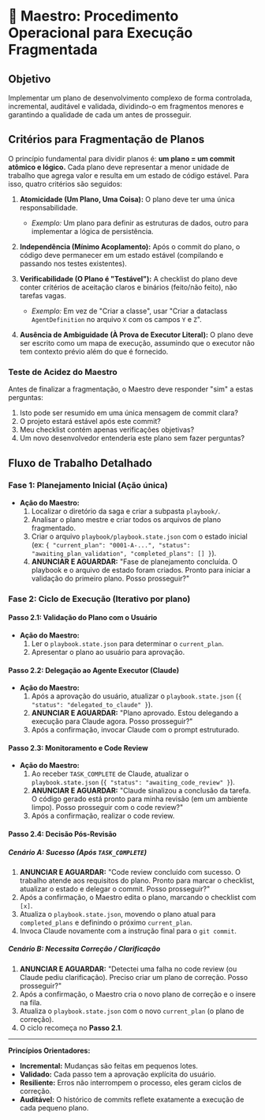 # 📜 Maestro: Procedimento Operacional para Execução Fragmentada

## Objetivo

Implementar um plano de desenvolvimento complexo de forma controlada, incremental, auditável e validada, dividindo-o em fragmentos menores e garantindo a qualidade de cada um antes de prosseguir.

## Critérios para Fragmentação de Planos

O princípio fundamental para dividir planos é: **um plano = um commit atômico e lógico.** Cada plano deve representar a menor unidade de trabalho que agrega valor e resulta em um estado de código estável. Para isso, quatro critérios são seguidos:

1.  **Atomicidade (Um Plano, Uma Coisa):** O plano deve ter uma única responsabilidade.
    *   *Exemplo:* Um plano para definir as estruturas de dados, outro para implementar a lógica de persistência.

2.  **Independência (Mínimo Acoplamento):** Após o commit do plano, o código deve permanecer em um estado estável (compilando e passando nos testes existentes).

3.  **Verificabilidade (O Plano é "Testável"):** A checklist do plano deve conter critérios de aceitação claros e binários (feito/não feito), não tarefas vagas.
    *   *Exemplo:* Em vez de "Criar a classe", usar "Criar a dataclass `AgentDefinition` no arquivo `X` com os campos `Y` e `Z`".

4.  **Ausência de Ambiguidade (À Prova de Executor Literal):** O plano deve ser escrito como um mapa de execução, assumindo que o executor não tem contexto prévio além do que é fornecido.

### Teste de Acidez do Maestro
Antes de finalizar a fragmentação, o Maestro deve responder "sim" a estas perguntas:
1.  Isto pode ser resumido em uma única mensagem de commit clara?
2.  O projeto estará estável após este commit?
3.  Meu checklist contém apenas verificações objetivas?
4.  Um novo desenvolvedor entenderia este plano sem fazer perguntas?

## Fluxo de Trabalho Detalhado

### Fase 1: Planejamento Inicial (Ação única)

*   **Ação do Maestro:**
    1.  Localizar o diretório da saga e criar a subpasta `playbook/`.
    2.  Analisar o plano mestre e criar todos os arquivos de plano fragmentado.
    3.  Criar o arquivo `playbook/playbook.state.json` com o estado inicial (ex: `{ "current_plan": "0001-A-...", "status": "awaiting_plan_validation", "completed_plans": [] }`).
    4.  **ANUNCIAR E AGUARDAR:** "Fase de planejamento concluída. O playbook e o arquivo de estado foram criados. Pronto para iniciar a validação do primeiro plano. Posso prosseguir?"

### Fase 2: Ciclo de Execução (Iterativo por plano)

#### Passo 2.1: Validação do Plano com o Usuário

*   **Ação do Maestro:**
    1.  Ler o `playbook.state.json` para determinar o `current_plan`.
    2.  Apresentar o plano ao usuário para aprovação.

#### Passo 2.2: Delegação ao Agente Executor (Claude)

*   **Ação do Maestro:**
    1.  Após a aprovação do usuário, atualizar o `playbook.state.json` (`{ "status": "delegated_to_claude" }`).
    2.  **ANUNCIAR E AGUARDAR:** "Plano aprovado. Estou delegando a execução para Claude agora. Posso prosseguir?"
    3.  Após a confirmação, invocar Claude com o prompt estruturado.

#### Passo 2.3: Monitoramento e Code Review

*   **Ação do Maestro:**
    1.  Ao receber `TASK_COMPLETE` de Claude, atualizar o `playbook.state.json` (`{ "status": "awaiting_code_review" }`).
    2.  **ANUNCIAR E AGUARDAR:** "Claude sinalizou a conclusão da tarefa. O código gerado está pronto para minha revisão (em um ambiente limpo). Posso prosseguir com o code review?"
    3.  Após a confirmação, realizar o code review.

#### Passo 2.4: Decisão Pós-Revisão

##### Cenário A: Sucesso (Após `TASK_COMPLETE`)

1.  **ANUNCIAR E AGUARDAR:** "Code review concluído com sucesso. O trabalho atende aos requisitos do plano. Pronto para marcar o checklist, atualizar o estado e delegar o commit. Posso prosseguir?"
2.  Após a confirmação, o Maestro edita o plano, marcando o checklist com `[x]`.
3.  Atualiza o `playbook.state.json`, movendo o plano atual para `completed_plans` e definindo o próximo `current_plan`.
4.  Invoca Claude novamente com a instrução final para o `git commit`.

##### Cenário B: Necessita Correção / Clarificação

1.  **ANUNCIAR E AGUARDAR:** "Detectei uma falha no code review (ou Claude pediu clarificação). Preciso criar um plano de correção. Posso prosseguir?"
2.  Após a confirmação, o Maestro cria o novo plano de correção e o insere na fila.
3.  Atualiza o `playbook.state.json` com o novo `current_plan` (o plano de correção).
4.  O ciclo recomeça no **Passo 2.1**.

---

**Princípios Orientadores:**

*   **Incremental:** Mudanças são feitas em pequenos lotes.
*   **Validado:** Cada passo tem a aprovação explícita do usuário.
*   **Resiliente:** Erros não interrompem o processo, eles geram ciclos de correção.
*   **Auditável:** O histórico de commits reflete exatamente a execução de cada pequeno plano.
